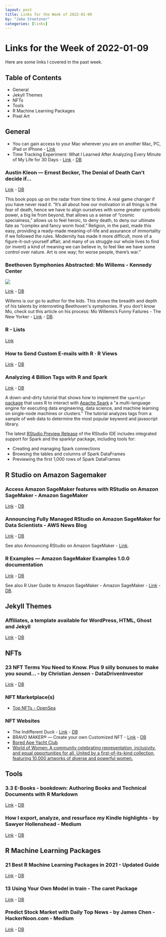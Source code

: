 ```yaml
---
layout: post
title: Links for the Week of 2022-01-09
by: "Jake Stoetzner"
categories: [links]
---
```


# Links for the Week of 2022-01-09

Here are some links I covered in the past week.

## Table of Contents

* General
* Jekyll Themes
* NFTs
* Tools
* R Machine Learning Packages
* Pixel Art

## General

* You can gain access to your Mac wherever you are on another Mac, PC, iPad or iPhone - [Link](https://www.macworld.co.uk/how-to/remote-access-control-mac-3594139/)
* Time Tracking Experiment: What I Learned After Analyzing Every Minute of My Life for 30 Days - [Link](https://zapier.com/blog/time-tracking-tutorial/) - [DB](https://www.dropbox.com/s/jrixt4v555n3hwf/PDF%20document.pdf?dl=0)

### Austin Kleon — Ernest Becker, The Denial of Death Can’t decide if...

[Link](https://tumblr.austinkleon.com/post/673283827511246848) - [DB](https://www.dropbox.com/s/r4l59wdgrtexz2h/Austin%20Kleon%20%E2%80%94%20Ernest%20Becker%2C%20The%20Denial%20of%20Death%20Can%E2%80%99t%20decide%20if....pdf?dl=0)

This book pops up on the radar from time to time. A real game changer if you have never read it. “It’s all about how our motivation in all things is the fear of death, hence we have to align ourselves with some greater symbolic power, a big lie from beyond, that allows us a sense of “cosmic specialness,” allows us to feel heroic, to deny death, to deny our ultimate fate as “complex and fancy worm food.” Religion, in the past, made this easy, providing a ready-made meaning-of-life and assurance of immortality if we followed the rules. Modernity has made it more difficult, more of a figure-it-out-yourself affair, and many of us struggle our whole lives to find (or invent) a kind of meaning we can believe in, to feel like we have some control over nature. Art is one way; for worse people, there’s war.”

### Beethoven Symphonies Abstracted: Mo Willems - Kennedy Center

![](https://www.kennedy-center.org/globalassets/whats-on/exhibit/mokc_soiree_eventimage.jpg?format=webp&width=768&quality=70)

[Link](https://www.kennedy-center.org/whats-on/mo-willems-beethoven-exhibit/) - [DB](https://www.dropbox.com/s/ztyvaf3png74ur5/Beethoven%20Symphonies%20Abstracted%3A%20Mo%20Willems%20%7C%20Kennedy%20Center.pdf?dl=0)

Willems is our go to author for the kids. This shows the breadth and depth of his talents by interroreting Beethoven's symphonies. If you don't know Mo, check out this article on his process: Mo Willems’s Funny Failures - The New Yorker - [Link](https://www.newyorker.com/magazine/2017/02/06/mo-willems-funny-failures) - [DB](https://www.dropbox.com/s/vd28tj6zykupu42/Mo%20Willems%E2%80%99s%20Funny%20Failures%20%7C%20The%20New%20Yorker.pdf?dl=0).

### R - Lists

[Link](https://www.tutorialspoint.com/r/r_lists.htm)

### How to Send Custom E-mails with R · R Views

[Link](https://rviews.rstudio.com/2019/09/04/how-to-send-custom-e-mails-with-rstudio-connect/) - [DB](https://www.dropbox.com/s/jrixt4v555n3hwf/PDF%20document.pdf?dl=0)

### Analyzing 4 Billion Tags with R and Spark

[Link](https://rstudio-pubs-static.s3.amazonaws.com/241700_a369cda6066340388b2a7c1452cbb831.html) - [DB](https://www.dropbox.com/s/jrixt4v555n3hwf/PDF%20document.pdf?dl=0)

A down-and-dirty tutorial that shows how to implement the `sparklyr` [package](http://spark.rstudio.com/) that uses R to interact with [Apache Spark](http://spark.apache.org/) a "a multi-language engine for executing data engineering, data science, and machine learning on single-node machines or clusters." The tutorial analyzes tags from a sample of web data to determine the most popular keyword and javascript library.

The latest [RStudio Preview Release](https://www.rstudio.com/products/rstudio/download/preview/) of the RStudio IDE includes integrated support for Spark and the sparklyr package, including tools for:

* Creating and managing Spark connections
* Browsing the tables and columns of Spark DataFrames
* Previewing the first 1,000 rows of Spark DataFrames

## R Studio on Amazon Sagemaker

### Access Amazon SageMaker features with RStudio on Amazon SageMaker - Amazon SageMaker

[Link](https://docs.aws.amazon.com/sagemaker/latest/dg/rstudio-sm-features.html) - [DB](https://www.dropbox.com/s/jrixt4v555n3hwf/PDF%20document.pdf?dl=0)

### Announcing Fully Managed RStudio on Amazon SageMaker for Data Scientists - AWS News Blog

[Link](https://aws.amazon.com/blogs/aws/announcing-fully-managed-rstudio-on-amazon-sagemaker-for-data-scientists/) - [DB](https://www.dropbox.com/s/jrixt4v555n3hwf/PDF%20document.pdf?dl=0)

See also Announcing RStudio on Amazon SageMaker - [Link](https://www.rstudio.com/blog/announcing-rstudio-on-amazon-sagemaker/).

### R Examples — Amazon SageMaker Examples 1.0.0 documentation

[Link](https://sagemaker-examples.readthedocs.io/en/latest/r_examples/index.html) - [DB](https://www.dropbox.com/s/jrixt4v555n3hwf/PDF%20document.pdf?dl=0)

See also R User Guide to Amazon SageMaker - Amazon SageMaker - [Link](https://docs.aws.amazon.com/sagemaker/latest/dg/r-guide.html) - [DB](https://www.dropbox.com/s/jrixt4v555n3hwf/PDF%20document.pdf?dl=0).

## Jekyll Themes

### Affiliates, a template available for WordPress, HTML, Ghost and Jekyll

[Link](https://wowthemesnet.github.io/affiliates-jekyll-theme/is-intelligence-enough/) - [DB](https://www.dropbox.com/s/uaclidnrec3zk99/Is%20Intelligence%20Enough%20%7C%20Affiliates.pdf?dl=0)

## NFTs

### 23 NFT Terms You Need to Know. Plus 9 silly bonuses to make you sound… - by Christian Jensen - DataDrivenInvestor

[Link](https://medium.datadriveninvestor.com/23-nft-terms-you-need-to-know-74ebd46c78be) - [DB](https://www.dropbox.com/s/8u7pcd8gizq1sa7/23%20NFT%20Terms%20You%20Need%20to%20Know.%20Plus%209%20silly%20bonuses%20to%20make%20you%20sound%E2%80%A6%20%7C%20by%20Christian%20Jensen%20%7C%20DataDrivenInvestor.pdf?dl=0)

### NFT Marketplace(s)

* [Top NFTs - OpenSea](https://opensea.io/rankings)

### NFT Websites

* The Indifferent Duck - [Link](https://www.theindifferentduck.com/#roadmap) - [DB](https://www.dropbox.com/s/ca4357tm4clhy6i/The%20Indifferent%20Duck.pdf?dl=0)
* BRAVO MAKER® — Create your own Customized NFT - [Link](https://medium.com/@theindifferentduck/bravo-maker-f562e380d22d) - [DB](https://www.dropbox.com/s/pd4jklwltc6dq15/BRAVO%20MAKER%C2%AE%20%E2%80%94%20Create%20your%20own%20Customized%20NFT%20%7C%20by%20The%20Indifferent%20Duck%20%7C%20Dec%2C%202021%20%7C%20Medium.pdf?dl=0)
* [Bored Ape Yacht Club](https://boredapeyachtclub.com/#/home)
* [World of Women: A community celebrating representation, inclusivity, and equal opportunities for all. United by a first-of-its-kind collection, featuring 10,000 artworks of diverse and powerful women.](https://worldofwomen.art/wow.html)

## Tools

### 3.3 E-Books - bookdown: Authoring Books and Technical Documents with R Markdown

[Link](https://bookdown.org/yihui/bookdown/e-books.html) - [DB](https://www.dropbox.com/sh/92bnsrhcpiu49ip/AACx9G5hdU_2aRyNFy7WAcPHa?dl=0)

### How I export, analyze, and resurface my Kindle highlights - by Sawyer Hollenshead - Medium

[Link](https://sawyerh.medium.com/how-i-export-process-and-resurface-my-kindle-highlights-addc9de9af1a) - [DB](https://www.dropbox.com/s/lewlqg0zeajckk5/How%20I%20export%2C%20analyze%2C%20and%20resurface%20my%20Kindle%20highlights%20%7C%20by%20Sawyer%20Hollenshead%20%7C%20Medium.pdf?dl=0)

## R Machine Learning Packages

### 21 Best R Machine Learning Packages in 2021 - Updated Guide

[Link](https://www.folio3.ai/blog/best-r-machine-learning-packages/) - [DB](https://www.dropbox.com/s/z0ws0eps1ktt3k5/21%20Best%20R%20Machine%20Learning%20Packages%20in%202021%20-%20Updated%20Guide.pdf?dl=0)

### 13 Using Your Own Model in train - The caret Package

[Link](https://topepo.github.io/caret/using-your-own-model-in-train.html#illustrative-example-1-svms-with-laplacian-kernels) - [DB](https://www.dropbox.com/s/cc029pdxgiq8d8t/13%20Using%20Your%20Own%20Model%20in%20train%20%7C%20The%20caret%20Package.pdf?dl=0)

### Predict Stock Market with Daily Top News - by James Chen - HackerNoon.com - Medium

[Link](https://medium.com/hackernoon/predict-stock-market-with-daily-top-news-8c8db25bef8d) - [DB](https://www.dropbox.com/s/r874h31i2yqrz32/Predict%20Stock%20Market%20with%20Daily%20Top%20News%20%7C%20by%20James%20Chen%20%7C%20HackerNoon.com%20%7C%20Medium.pdf?dl=0)
